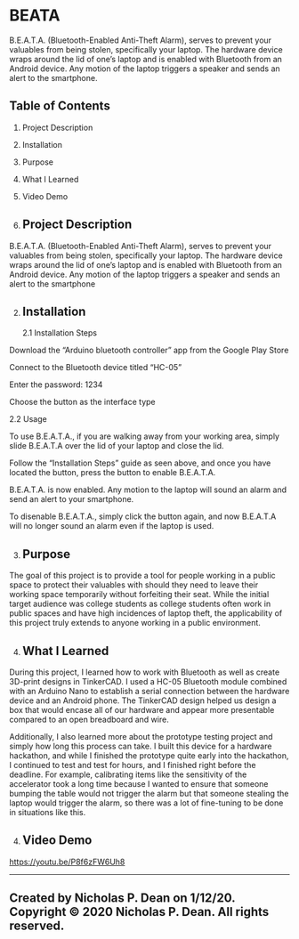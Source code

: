 # BEATA
B.E.A.T.A. (Bluetooth-Enabled Anti-Theft Alarm), serves to prevent your valuables from being stolen, specifically your laptop. The hardware device wraps around the lid of one’s laptop and is enabled with Bluetooth from an Android device. Any motion of the laptop triggers a speaker and sends an alert to the smartphone.

   Table of Contents
   -----------------

   1. Project Description

   2. Installation

   3. Purpose

   4. What I Learned
   
   5. Video Demo 


1. Project Description
   --------------------------------

B.E.A.T.A. (Bluetooth-Enabled Anti-Theft Alarm), serves to prevent your valuables from being stolen, specifically your laptop. The hardware device wraps around the lid of one’s laptop 
and is enabled with Bluetooth from an Android device. Any motion of the laptop triggers a speaker and sends an alert to the smartphone

2. Installation
   -------------------

   2.1 Installation Steps

Download the “Arduino bluetooth controller” app from the Google Play Store

Connect to the Bluetooth device titled “HC-05”

Enter the password: 1234

Choose the button as the interface type
      
   2.2 Usage

To use B.E.A.T.A., if you are walking away from your working area, simply slide B.E.A.T.A over the lid of your laptop and close the lid. 

Follow the “Installation Steps” guide as seen above, and once you have located the button, press the button to enable B.E.A.T.A.

B.E.A.T.A. is now enabled. Any motion to the laptop will sound an alarm and send an alert to your smartphone. 

To disenable B.E.A.T.A., simply click the button again, and now B.E.A.T.A will no longer sound an alarm even if the laptop is used. 

3. Purpose
   ------------

The goal of this project is to provide a tool for people working in a public space to protect their valuables with should they need to leave their working space temporarily 
without forfeiting their seat. While the initial target audience was college students as college students often work in public spaces and have high incidences of laptop theft, the 
applicability of this project truly extends to anyone working in a public environment.

4. What I Learned
   ------------

During this project, I learned how to work with Bluetooth as well as create 3D-print designs in TinkerCAD. I used a HC-05 Bluetooth module combined with an Arduino Nano to establish a 
serial connection between the hardware device and an Android phone. The TinkerCAD design helped us design a box that would encase all of our hardware and appear more presentable compared 
to an open breadboard and wire.   

Additionally, I also learned more about the prototype testing project and simply how long this process can take. I built this device for a hardware hackathon, and while I finished the 
prototype quite early into the hackathon, I continued to test and test for hours, and I finished right before the deadline. For example, calibrating items like the sensitivity of the 
accelerator took a long time because I wanted to ensure that someone bumping the table would not trigger the alarm but that someone stealing the laptop would trigger the alarm, so there was 
a lot of  fine-tuning to be done in situations like this.

4. Video Demo
   ------------

https://youtu.be/P8f6zFW6Uh8

------------------------------------------------------------------------
Created by Nicholas P. Dean on 1/12/20.
Copyright © 2020 Nicholas P. Dean. All rights reserved. 
------------------------------------------------------------------------

